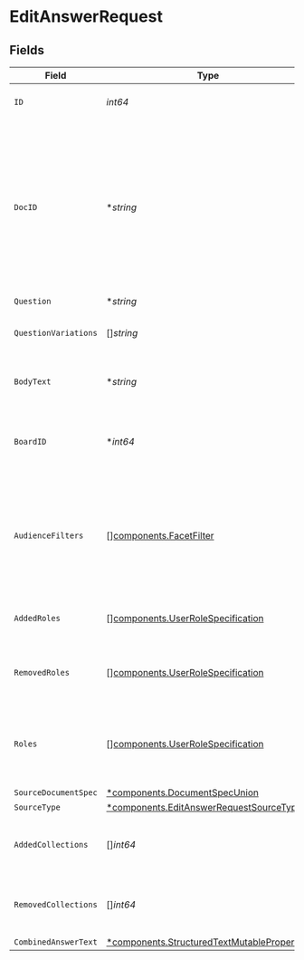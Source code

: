# EditAnswerRequest


## Fields

| Field                                                                                                                                                                       | Type                                                                                                                                                                        | Required                                                                                                                                                                    | Description                                                                                                                                                                 | Example                                                                                                                                                                     |
| --------------------------------------------------------------------------------------------------------------------------------------------------------------------------- | --------------------------------------------------------------------------------------------------------------------------------------------------------------------------- | --------------------------------------------------------------------------------------------------------------------------------------------------------------------------- | --------------------------------------------------------------------------------------------------------------------------------------------------------------------------- | --------------------------------------------------------------------------------------------------------------------------------------------------------------------------- |
| `ID`                                                                                                                                                                        | *int64*                                                                                                                                                                     | :heavy_check_mark:                                                                                                                                                          | The opaque ID of the Answer.                                                                                                                                                | 3                                                                                                                                                                           |
| `DocID`                                                                                                                                                                     | **string*                                                                                                                                                                   | :heavy_minus_sign:                                                                                                                                                          | Glean Document ID of the Answer. The Glean Document ID is supported for cases where the Answer ID isn't available. If both are available, using the Answer ID is preferred. | ANSWERS_answer_3                                                                                                                                                            |
| `Question`                                                                                                                                                                  | **string*                                                                                                                                                                   | :heavy_minus_sign:                                                                                                                                                          | N/A                                                                                                                                                                         | Why is the sky blue?                                                                                                                                                        |
| `QuestionVariations`                                                                                                                                                        | []*string*                                                                                                                                                                  | :heavy_minus_sign:                                                                                                                                                          | Additional ways of phrasing this question.                                                                                                                                  |                                                                                                                                                                             |
| `BodyText`                                                                                                                                                                  | **string*                                                                                                                                                                   | :heavy_minus_sign:                                                                                                                                                          | The plain text answer to the question.                                                                                                                                      | From https://en.wikipedia.org/wiki/Diffuse_sky_radiation, the sky is blue because blue light is more strongly scattered than longer-wavelength light.                       |
| `BoardID`                                                                                                                                                                   | **int64*                                                                                                                                                                    | :heavy_minus_sign:                                                                                                                                                          | The parent board ID of this Answer, or 0 if it's a floating Answer.                                                                                                         |                                                                                                                                                                             |
| `AudienceFilters`                                                                                                                                                           | [][components.FacetFilter](../../models/components/facetfilter.md)                                                                                                          | :heavy_minus_sign:                                                                                                                                                          | Filters which restrict who should see the answer. Values are taken from the corresponding filters in people search.                                                         |                                                                                                                                                                             |
| `AddedRoles`                                                                                                                                                                | [][components.UserRoleSpecification](../../models/components/userrolespecification.md)                                                                                      | :heavy_minus_sign:                                                                                                                                                          | A list of user roles for the answer added by the owner.                                                                                                                     |                                                                                                                                                                             |
| `RemovedRoles`                                                                                                                                                              | [][components.UserRoleSpecification](../../models/components/userrolespecification.md)                                                                                      | :heavy_minus_sign:                                                                                                                                                          | A list of user roles for the answer removed by the owner.                                                                                                                   |                                                                                                                                                                             |
| `Roles`                                                                                                                                                                     | [][components.UserRoleSpecification](../../models/components/userrolespecification.md)                                                                                      | :heavy_minus_sign:                                                                                                                                                          | A list of roles for this answer explicitly granted by an owner, editor, or admin.                                                                                           |                                                                                                                                                                             |
| `SourceDocumentSpec`                                                                                                                                                        | [*components.DocumentSpecUnion](../../models/components/documentspecunion.md)                                                                                               | :heavy_minus_sign:                                                                                                                                                          | N/A                                                                                                                                                                         |                                                                                                                                                                             |
| `SourceType`                                                                                                                                                                | [*components.EditAnswerRequestSourceType](../../models/components/editanswerrequestsourcetype.md)                                                                           | :heavy_minus_sign:                                                                                                                                                          | N/A                                                                                                                                                                         |                                                                                                                                                                             |
| `AddedCollections`                                                                                                                                                          | []*int64*                                                                                                                                                                   | :heavy_minus_sign:                                                                                                                                                          | IDs of Collections to which a document is added.                                                                                                                            |                                                                                                                                                                             |
| `RemovedCollections`                                                                                                                                                        | []*int64*                                                                                                                                                                   | :heavy_minus_sign:                                                                                                                                                          | IDs of Collections from which a document is removed.                                                                                                                        |                                                                                                                                                                             |
| `CombinedAnswerText`                                                                                                                                                        | [*components.StructuredTextMutableProperties](../../models/components/structuredtextmutableproperties.md)                                                                   | :heavy_minus_sign:                                                                                                                                                          | N/A                                                                                                                                                                         |                                                                                                                                                                             |